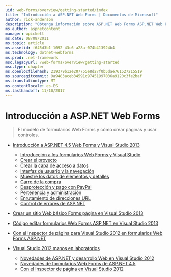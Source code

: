 ```yaml
---
uid: web-forms/overview/getting-started/index
title: "Introducción a ASP.NET Web Forms | Documentos de Microsoft"
author: rick-anderson
description: "Obtenga información sobre ASP.NET Web Forms ASP.NET Web Forms le permite crear sitios Web dinámicos con un modelo familiar de arrastrar y colocar, controlada por eventos. Una superficie de diseño y hund..."
ms.author: aspnetcontent
manager: wpickett
ms.date: 08/08/2011
ms.topic: article
ms.assetid: f645d3b1-1092-43c6-a28a-074b413924b4
ms.technology: dotnet-webforms
ms.prod: .net-framework
msc.legacyurl: /web-forms/overview/getting-started
msc.type: chapter
ms.openlocfilehash: 219379b12e207755e8d27f0b5dae761527215519
ms.sourcegitcommit: 9a9483aceb34591c97451997036a9120c3fe2baf
ms.translationtype: MT
ms.contentlocale: es-ES
ms.lasthandoff: 11/10/2017
---
```

<a name="getting-started-with-aspnet-web-forms"></a>Introducción a ASP.NET Web Forms
====================
> El modelo de formularios Web Forms y cómo crear páginas y usar controles.


- [Introducción a ASP.NET 4.5 Web Forms y Visual Studio 2013](getting-started-with-aspnet-45-web-forms/index.md)

    - [Introducción a los formularios Web Forms y Visual Studio](getting-started-with-aspnet-45-web-forms/introduction-and-overview.md)
    - [Crear el proyecto](getting-started-with-aspnet-45-web-forms/create-the-project.md)
    - [Crear la capa de acceso a datos](getting-started-with-aspnet-45-web-forms/create_the_data_access_layer.md)
    - [Interfaz de usuario y la navegación](getting-started-with-aspnet-45-web-forms/ui_and_navigation.md)
    - [Muestre los datos de elementos y detalles](getting-started-with-aspnet-45-web-forms/display_data_items_and_details.md)
    - [Carro de la compra](getting-started-with-aspnet-45-web-forms/shopping-cart.md)
    - [Desprotección y pago con PayPal](getting-started-with-aspnet-45-web-forms/checkout-and-payment-with-paypal.md)
    - [Pertenencia y administración](getting-started-with-aspnet-45-web-forms/membership-and-administration.md)
    - [Enrutamiento de direcciones URL](getting-started-with-aspnet-45-web-forms/url-routing.md)
    - [Control de errores de ASP.NET](getting-started-with-aspnet-45-web-forms/aspnet-error-handling.md)
- [Crear un sitio Web básico Forms página en Visual Studio 2013](creating-a-basic-web-forms-page.md)
- [Código editar formularios Web Forms ASP.NET en Visual Studio 2013](code-editing-in-web-forms-pages.md)
- [Con el Inspector de página para Visual Studio 2012 en formularios Web Forms ASP.NET](using-page-inspector-in-a-visual-studio-11-beta-web-forms-project.md)
- [Visual Studio 2012 manos en laboratorios](hands-on-labs/index.md)

    - [Novedades de ASP.NET y desarrollo Web en Visual Studio 2012](hands-on-labs/whats-new-in-aspnet-and-web-development-in-visual-studio-2012.md)
    - [Novedades de formularios Web Forms de ASP.NET 4.5](hands-on-labs/whats-new-in-web-forms-in-aspnet-45.md)
    - [Con el Inspector de página en Visual Studio 2012](hands-on-labs/using-page-inspector-in-visual-studio-2012.md)
